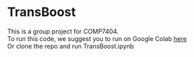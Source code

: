 # TransBoost
This is a group project for COMP7404.  
To run this code, we suggest you to run on Google Colab [here]([code/TransBoost.ipynb](https://colab.research.google.com/drive/12QiZ4wGlG6CYlhvuubGtSHMFjL6uYSBE?usp=sharing)https://colab.research.google.com/drive/12QiZ4wGlG6CYlhvuubGtSHMFjL6uYSBE?usp=sharing)  
Or clone the repo and run TransBoost.ipynb
